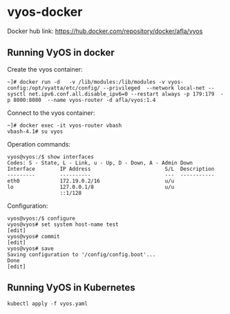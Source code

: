 # vyos-docker

Docker hub link: https://hub.docker.com/repository/docker/afla/vyos


## Running VyOS in docker

Create the vyos container:

```console 
~]# docker run -d   -v /lib/modules:/lib/modules -v vyos-config:/opt/vyatta/etc/config/ --privileged  --network local-net --sysctl net.ipv6.conf.all.disable_ipv6=0 --restart always -p 179:179  -p 8000:8080  --name vyos-router -d afla/vyos:1.4
```

Connect to the vyos container:

```console
~]# docker exec -it vyos-router vbash
vbash-4.1# su vyos
```

Operation commands:

```console
vyos@vyos:/$ show interfaces
Codes: S - State, L - Link, u - Up, D - Down, A - Admin Down
Interface        IP Address                        S/L  Description
---------        ----------                        ---  -----------
eth0             172.19.0.2/16                     u/u
lo               127.0.0.1/8                       u/u
                 ::1/128
```

Configuration:

```console
vyos@vyos:/$ configure
vyos@vyos# set system host-name test
[edit]
vyos@vyos# commit
[edit]
vyos@vyos# save
Saving configuration to '/config/config.boot'...
Done
[edit]
```

## Running VyOS in Kubernetes

```console 
kubectl apply -f vyos.yaml
```
